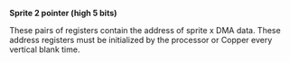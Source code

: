 **Sprite 2 pointer (high 5 bits)**

These pairs of registers contain the address of sprite x DMA data. These address registers must be initialized by the processor or Copper every vertical blank time.

